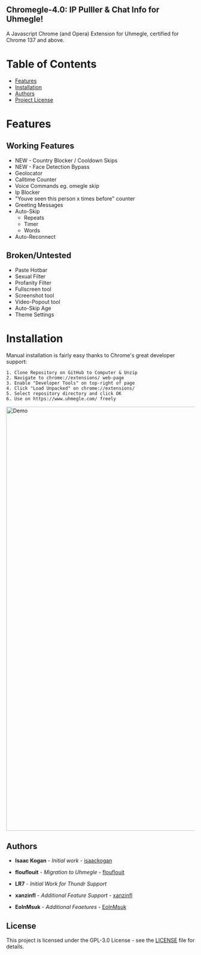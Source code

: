 ## Chromegle-4.0: IP Pulller & Chat Info for Uhmegle! 
A Javascript Chrome (and Opera) Extension for Uhmegle, certified for Chrome 137 and above. 

# Table of Contents
- [Features](#features)
- [Installation](#installation)
- [Authors](#authors)
- [Project License](#license)

# Features

## Working Features
- NEW - Country Blocker / Cooldown Skips
- NEW - Face Detection Bypass
- Geolocator
- Calltime Counter
- Voice Commands eg. omegle skip
- Ip Blocker
- "Youve seen this person x times before" counter
- Greeting Messages
- Auto-Skip
  - Repeats
  - Timer
  - Words
- Auto-Reconnect

## Broken/Untested
- Paste Hotbar
- Sexual Filter
- Profanity Filter
- Fullscreen tool
- Screenshot tool
- Video-Popout tool
- Auto-Skip Age
- Theme Settings

# Installation

Manual installation is fairly easy thanks to Chrome's great developer support:
```
1. Clone Repository on GitHub to Computer & Unzip
2. Navigate to chrome://extensions/ web-page
3. Enable "Developer Tools" on top-right of page
4. Click "Load Unpacked" on chrome://extensions/
5. Select repository directory and click OK
6. Use on https://www.uhmegle.com/ freely
```

<img width="1050" height="1134" alt="Demo" src="https://github.com/user-attachments/assets/0ed177b8-5c72-43ce-b55a-030e02be9ab0" />


## Authors

* **Isaac Kogan** - *Initial work* - [isaackogan](https://github.com/isaackogan)

* **flouflouit** - *Migration to Uhmegle* - [flouflouit](https://github.com/flouflouit)

* **LR7** - *Initial Work for Thundr Support*

* **xanzinfl** - *Additional Feature Support* - [xanzinfl](https://github.com/xanzinfl)

* **EolnMsuk** - *Additional Feaetures* - [EolnMsuk](https://github.com/EolnMsuk)

## License

This project is licensed under the GPL-3.0 License - see the [LICENSE](LICENSE) file for details.
